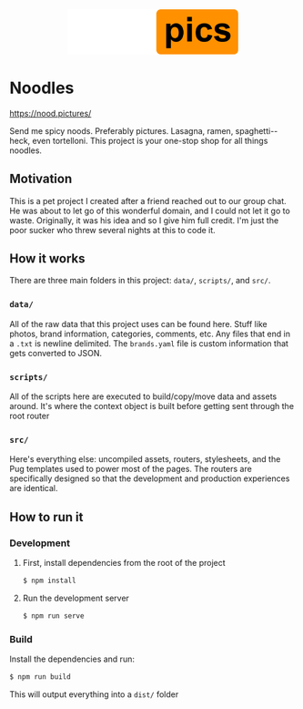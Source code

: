 <div style="text-align:center;">
<img width="300" src="https://raw.githubusercontent.com/Abbondanzo/noodles/master/src/views/partials/nood-logo.svg" />
</div>

# Noodles

https://nood.pictures/

Send me spicy noods. Preferably pictures. Lasagna, ramen, spaghetti--heck, even tortelloni. This project is your one-stop shop for all things noodles.

## Motivation

This is a pet project I created after a friend reached out to our group chat. He was about to let go of this wonderful domain, and I could not let it go to waste. Originally, it was his idea and so I give him full credit. I'm just the poor sucker who threw several nights at this to code it.

## How it works

There are three main folders in this project: `data/`, `scripts/`, and `src/`.

### `data/`

All of the raw data that this project uses can be found here. Stuff like photos, brand information, categories, comments, etc. Any files that end in a `.txt` is newline delimited. The `brands.yaml` file is custom information that gets converted to JSON.

### `scripts/`

All of the scripts here are executed to build/copy/move data and assets around. It's where the context object is built before getting sent through the root router

### `src/`

Here's everything else: uncompiled assets, routers, stylesheets, and the Pug templates used to power most of the pages. The routers are specifically designed so that the development and production experiences are identical.

## How to run it

### Development

1. First, install dependencies from the root of the project

   ```bash
   $ npm install
   ```

1. Run the development server

   ```bash
   $ npm run serve
   ```

### Build

Install the dependencies and run:

```bash
$ npm run build
```

This will output everything into a `dist/` folder
